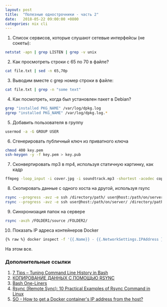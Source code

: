```yaml
---
layout: post
title:  "Полезные однострочники - часть 2"
date:   2018-05-22 09:00:00 +0800
categories: nix cli
---
```


1. Список сервисов, которые слушают сетевые интерфейсы (не сокеты):
```sh
netstat -apn | grep LISTEN | grep -v unix
```
2. Как просмотреть строки с 65 по 70 в файле?
```sh
cat file.txt | sed -n 65,70p
```
3. Выводим вместе с grep номер строки в файле:
```sh
cat file.txt | grep -n "some text"
```
4. Как посмотреть, когда был установлен пакет в Debian?
```sh
grep "installed PKG_NAME" /var/log/dpkg.log
zgrep "installed PKG_NAME" /var/log/dpkg.log.*
```
5. Добавить пользователя в группу
```sh
usermod -a -G GROUP USER
```
6. Сгенерировать публичный ключ из приватного ключа
```sh
chmod 400 key.pem
ssh-keygen -y -f key.pem > key.pub
```
7. Сконвертировать mp3 в mp4, используя статичную картинку, как кадр
```sh
ffmpeg -loop_input -i cover.jpg -i soundtrack.mp3 -shortest -acodec copy output_video.mp4
```
8. Скопировать данные с одного хоста на другой, используя rsync
```sh
rsync --progress -avz -e ssh /directory/path/ user@host:/path/on/server/
rsync --progress -avz -e ssh user@host:/path/on/server/ /directory/path/
```
9. Синхронизация папок на сервере
```sh
rsync -avzh /FOLDER1/source /FOLDER2/
```
10. Показать IP адреса контейнеров Docker
```sh
{% raw %} docker inspect -f '{{.Name}} - {{.NetworkSettings.IPAddress }}' $(docker ps -aq){% endraw %}
```

На этом все.

### Дополнительные ссылки

1. [7 Tips – Tuning Command Line History in Bash](https://www.shellhacks.com/tune-command-line-history-bash/)
2. [КОПИРОВАНИЕ ДАННЫХ С ПОМОЩЬЮ RSYNC](https://www.baf.ru/2008/02/13/kopirovanie-dannyh-s-pomoshhju-rsync/)
3. [Bash One-Liners](http://www.bashoneliners.com/)
4. [Rsync (Remote Sync): 10 Practical Examples of Rsync Command in Linux](https://www.tecmint.com/rsync-local-remote-file-synchronization-commands/)
5. [SO - How to get a Docker container's IP address from the host?](https://stackoverflow.com/questions/17157721/how-to-get-a-docker-containers-ip-address-from-the-host)
